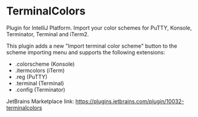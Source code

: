# TerminalColors
Plugin for IntelliJ Platform. Import your color schemes for PuTTY, Konsole, Terminator, Terminal and iTerm2.

This plugin adds a new "Import terminal color scheme" button to the scheme importing menu and supports the following extensions:
- .colorscheme (Konsole)
- .itermcolors (iTerm)
- .reg (PuTTY)
- .terminal (Terminal)
- .config (Terminator)

JetBrains Marketplace link: https://plugins.jetbrains.com/plugin/10032-terminalcolors
